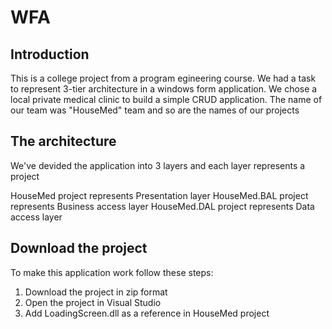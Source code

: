 # WFA

## Introduction
This is a college project from a program egineering course. We had a task to represent 3-tier architecture in a windows form application. 
We chose a local private medical clinic to build a simple CRUD application. The name of our team was "HouseMed" team and so are the 
names of our projects

## The architecture
We've devided the application into 3 layers and each layer represents a project

HouseMed project represents Presentation layer
HouseMed.BAL project represents Business access layer
HouseMed.DAL project represents Data access layer

## Download the project
To make this application work follow these steps:

1. Download the project in zip format
2. Open the project in Visual Studio
2. Add LoadingScreen.dll as a reference in HouseMed project 

